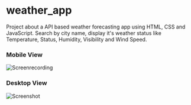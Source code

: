 # weather_app
Project about a API based weather forecasting app using HTML, CSS and JavaScript. Search by city name, display it's weather status like Temperature, Status, Humidity, Visibility and Wind Speed.

### Mobile View
![Screenrecording](https://github.com/Suvadip-sana/weather_app/assets/78638404/e999ffd8-f064-4842-b119-8e2bfcb5171d) 

### Desktop View
![Screenshot](https://github.com/Suvadip-sana/weather_app/assets/78638404/d1043254-ee19-4b64-ad10-367d0a2b6cc7)





